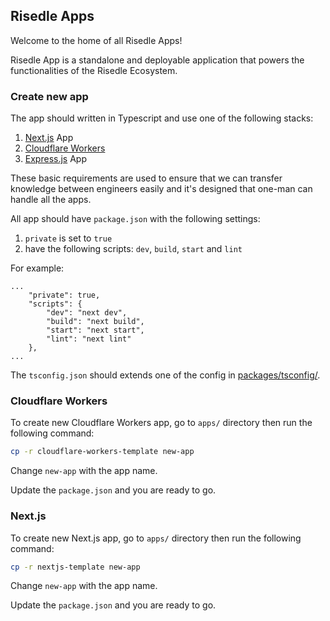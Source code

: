 ## Risedle Apps

Welcome to the home of all Risedle Apps!

Risedle App is a standalone and deployable application that powers the
functionalities of the Risedle Ecosystem.

### Create new app

The app should written in Typescript and use one of the following stacks:

1. [Next.js](https://nextjs.org/) App
2. [Cloudflare Workers](https://workers.cloudflare.com/)
3. [Express.js](https://expressjs.com/) App

These basic requirements are used to ensure that we can transfer knowledge
between engineers easily and it's designed that one-man can handle all the apps.

All app should have `package.json` with the following settings:

1.  `private` is set to `true`
2.  have the following scripts: `dev`, `build`, `start` and `lint`

For example:

```
...
    "private": true,
    "scripts": {
        "dev": "next dev",
        "build": "next build",
        "start": "next start",
        "lint": "next lint"
    },
...
```

The `tsconfig.json` should extends one of the config in
[packages/tsconfig/](../packages/tsconfig).

### Cloudflare Workers

To create new Cloudflare Workers app, go to `apps/` directory then run the
following command:

```sh
cp -r cloudflare-workers-template new-app
```

Change `new-app` with the app name.

Update the `package.json` and you are ready to go.

### Next.js

To create new Next.js app, go to `apps/` directory then run the
following command:

```sh
cp -r nextjs-template new-app
```

Change `new-app` with the app name.

Update the `package.json` and you are ready to go.

